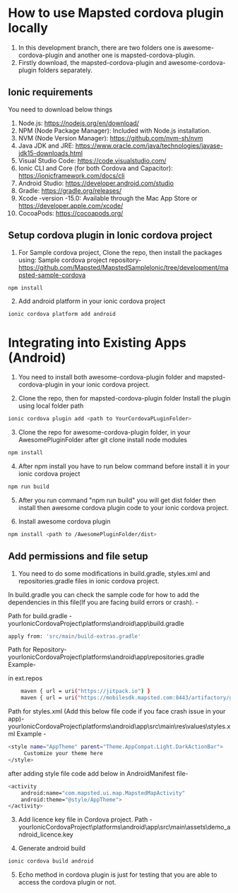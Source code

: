# How to use Mapsted cordova plugin locally 
1. In this development branch, there are two folders one is awesome-cordova-plugin and another one is mapsted-cordova-plugin.
2. Firstly download, the mapsted-cordova-plugin and awesome-cordova-plugin folders separately.

## Ionic requirements
You need to download below things

1. Node.js: https://nodejs.org/en/download/
2. NPM (Node Package Manager): Included with Node.js installation.
3. NVM (Node Version Manager): https://github.com/nvm-sh/nvm
4. Java JDK and JRE: https://www.oracle.com/java/technologies/javase-jdk15-downloads.html
5. Visual Studio Code: https://code.visualstudio.com/
6. Ionic CLI and Core (for both Cordova and Capacitor): https://ionicframework.com/docs/cli
7. Android Studio: https://developer.android.com/studio
8. Gradle: https://gradle.org/releases/
9. Xcode -version -15.0: Available through the Mac App Store or https://developer.apple.com/xcode/
10. CocoaPods: https://cocoapods.org/

## Setup cordova plugin in Ionic cordova project

1. For Sample cordova project, Clone the repo, then install the packages using:
Sample cordova project repository-
https://github.com/Mapsted/MapstedSampleIonic/tree/development/mapsted-sample-cordova
```sh
npm install
```
2. Add android platform in your ionic cordova project
```sh
ionic cordova platform add android
```

# Integrating into Existing Apps (Android)

1. You need to install both awesome-cordova-plugin folder and mapsted-cordova-plugin in your ionic cordova project.

2. Clone the repo, then for mapsted-cordova-plugin folder Install the plugin using local folder path
```sh
ionic cordova plugin add <path to YourCordovaPLuginFolder>
```

3. Clone the repo for awesome-cordova-plugin folder, in your AwesomePluginFolder after git clone install node modules
```sh
npm install
```

4. After npm install you have to run below command before install it in your ionic cordova project
```sh
npm run build
```

5. After you run command "npm run build" you will get dist folder then install then awesome cordova plugin code to your ionic cordova project. 

6. Install awesome cordova plugin
```sh
npm install <path to /AwesomePluginFolder/dist>
```

## Add permissions and file setup
1. You need to do some modifications in build.gradle, styles.xml and repositories.gradle files in ionic cordova project.    

In build.gradle you can check the sample code for how to add the dependencies in this file(If you are facing build errors or crash). -

Path for build.gradle -
yourIonicCordovaProject\platforms\android\app\build.gradle
 <!-- other dependencies -->
```sh
apply from: 'src/main/build-extras.gradle'
```

Path for Repository-
yourIonicCordovaProject\platforms\android\app\repositories.gradle
Example-
<!-- Add the below lines --> in ext.repos
```sh
    maven { url = uri("https://jitpack.io") }
    maven { url = uri("https://mobilesdk.mapsted.com:8443/artifactory/gradle-mapsted") }
```

Path for styles.xml (Add this below file code if you face crash issue in your app)-
yourIonicCordovaProject\platforms\android\app\src\main\res\values\styles.xml
Example -
```sh
<style name="AppTheme" parent="Theme.AppCompat.Light.DarkActionBar">
     Customize your theme here 
</style>
```

after adding style file code add below in AndroidManifest file-
```sh
<activity
    android:name="com.mapsted.ui.map.MapstedMapActivity"
    android:theme="@style/AppTheme">
</activity>
```

3. Add licence key file in Cordova project.
Path - 
yourIonicCordovaProject\platforms\android\app\src\main\assets\demo_android_licence.key

4. Generate android build
```sh
ionic cordova build android
```
5. Echo method in cordova plugin is just for testing that you are able to access the cordova plugin or not.